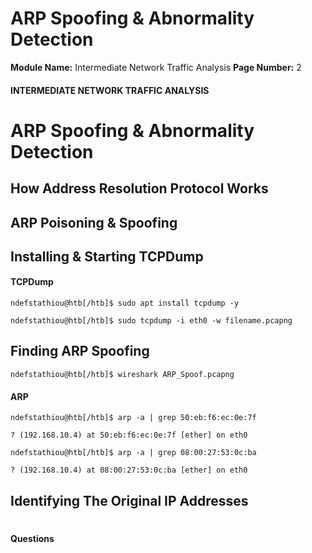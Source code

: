 <!--
 // Platform: Academy
// URL: https://academy.hackthebox.com/module/229/section/2446
// Platform Version: V1
// Module ID: 229
// Module Name: Intermediate Network Traffic Analysis
// Module Difficulty: Easy
// Section ID: 2446
// Section Title: ARP Spoofing & Abnormality Detection
// Page Title: Hack The Box - Academy
// Page Number: 2
-->

# ARP Spoofing & Abnormality Detection

**Module Name:** Intermediate Network Traffic Analysis **Page Number:** 2

#### 

#### INTERMEDIATE NETWORK TRAFFIC ANALYSIS

# ARP Spoofing & Abnormality Detection

## How Address Resolution Protocol Works

## ARP Poisoning & Spoofing

## Installing & Starting TCPDump

#### TCPDump

``` shell-session
ndefstathiou@htb[/htb]$ sudo apt install tcpdump -y
```

``` shell-session
ndefstathiou@htb[/htb]$ sudo tcpdump -i eth0 -w filename.pcapng
```

## Finding ARP Spoofing

``` shell-session
ndefstathiou@htb[/htb]$ wireshark ARP_Spoof.pcapng
```

#### ARP

``` shell-session
ndefstathiou@htb[/htb]$ arp -a | grep 50:eb:f6:ec:0e:7f

? (192.168.10.4) at 50:eb:f6:ec:0e:7f [ether] on eth0
```

``` shell-session
ndefstathiou@htb[/htb]$ arp -a | grep 08:00:27:53:0c:ba

? (192.168.10.4) at 08:00:27:53:0c:ba [ether] on eth0
```

## Identifying The Original IP Addresses

# 

# 

#### Questions

####